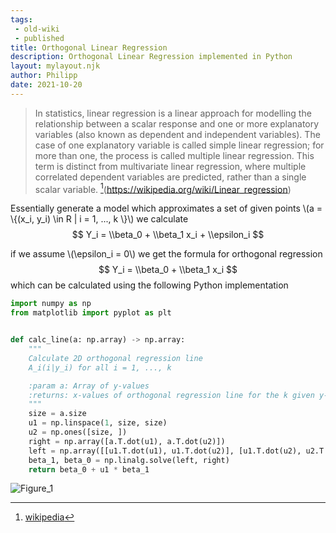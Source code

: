 ```yaml
---
tags:
 - old-wiki
 - published
title: Orthogonal Linear Regression
description: Orthogonal Linear Regression implemented in Python
layout: mylayout.njk
author: Philipp
date: 2021-10-20
---
```

>In statistics, linear regression is a linear approach for modelling the relationship between a scalar response and one or more explanatory variables (also known as dependent and independent variables). The case of one explanatory variable is called simple linear regression; for more than one, the process is called multiple linear regression. This term is distinct from multivariate linear regression, where multiple correlated dependent variables are predicted, rather than a single scalar variable. [^1](https://wikipedia.org/wiki/Linear_regression)

Essentially generate a model which approximates a set of given points \\(a = \\{(x_i, y_i) \\in R | i = 1, ..., k \\}\\) we calculate
$$
Y_i = \\beta_0 + \\beta_1 x_i + \\epsilon_i
$$

if we assume \\(\\epsilon_i = 0\\) we get the formula for orthogonal regression
$$
Y_i = \\beta_0 + \\beta_1 x_i
$$
which can be calculated using the following Python implementation
```python
import numpy as np
from matplotlib import pyplot as plt


def calc_line(a: np.array) -> np.array:
    """
    Calculate 2D orthogonal regression line
    A_i(i|y_i) for all i = 1, ..., k

    :param a: Array of y-values
    :returns: x-values of orthogonal regression line for the k given y-values
    """
    size = a.size
    u1 = np.linspace(1, size, size)
    u2 = np.ones([size, ])
    right = np.array([a.T.dot(u1), a.T.dot(u2)])
    left = np.array([[u1.T.dot(u1), u1.T.dot(u2)], [u1.T.dot(u2), u2.T.dot(u2)]])
    beta_1, beta_0 = np.linalg.solve(left, right)
    return beta_0 + u1 * beta_1
```

![Figure_1](https://user-images.githubusercontent.com/43775635/118839646-f3e77600-b8c6-11eb-87e4-e0d88a1745d5.png)


[^1]: [wikipedia](https://en.wikipedia.org/wiki/Linear_regression)
